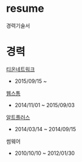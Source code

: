 # resume
경력기술서
# 경력

[티온네트워크](http://www.tionnet.com/)
- 2015/09/15 ~ 

[웹스톰](http://nori2app.com/help/introduce.php)
- 2014/11/01 ~ 2015/09/03

[알트플러스](http://www.altplus.kr/company.php)
- 2014/03/14 ~ 2014/09/15

썸웨어
- 2010/10/10 ~ 2012/01/30

